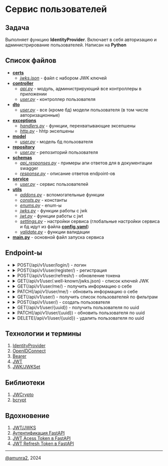 # Сервис пользователей

## Задача

Выполняет функцию **IdentityProvider**. Включает в себя авторизацию и администрирование пользователей. Написан на **Python**

## Список файлов

* [**certs**](./certs/)
  * [*jwks.json*](./certs/jwks.json) - файл с набором JWK ключей
* [**controller**](./controller/)
  * [*api.py*](./controller/api.py) - модуль, администрирующий все контроллеры в приложении
  * [*user.py*](./controller/user.py) - контроллер пользователя
* [**dto**](./dto/)
  * [*user.py*](./dto/user.py) - все (кроме бд) модели пользователя (в том числе авторизационные)
* [**exceptions**](./exceptions/)
  * [*handlers.py*](./exceptions/handlers.py) - функции, перехватывающие эксепшены
  * [*http.py*](./exceptions/http.py) - hhtp эксепшены
* [**model**](./model/)
  * [*user.py*](./model/user.py) - модель бд пользователя
* [**repository**](./repository/)
  * [*user.py*](./repository/user.py) - репозиторий пользователя
* [**schemas**](./schemas/)
  * [*api_responses.py*](./schemas/api_responses.py) - примеры апи ответов для в документации swagger
  * [*response.py*](./schemas/response.py) - описание ответов endpoint-ов
* [**service**](./service/)
  * [*user.py*](./service/user.py) - сервис пользователей
* [**utils**](./utils/)
  * [*addons.py*](./utils/addons.py) - вспомогательные функции
  * [*consts.py*](./utils/consts.py) - константы
  * [*enums.py*](./utils/enums.py) - enum-ы
  * [*jwks.py*](./utils/jwks.py) - функции работы с jwk
  * [*jwt.py*](./utils/jwt.py) - функции работы с jwt
  * [*settings.py*](./utils/settings.py) - настройки сервиса (глобальные настройки сервиса и бд идут из файла [**config.yaml**](/src/backend/config.yaml))
  * [*validate.py*](./utils/validate.py) - функции валидации
* [**main.py**](./main.py) - основной файл запуска сервиса

## Endpoint-ы

* <details>
  <summary> POST(/api/v1/user/login/) - логин </summary>
  <img src="../imgs/login-img.png">
  </details>

* <details>
  <summary> POST(/api/v1/user/register/) - регистрация </summary>
  <img src="../imgs/register-img.png">
  </details>

* <details>
  <summary> POST(/api/v1/user/refresh/) - обновление токена </summary>
  <img src="../imgs/refresh-img.png">
  </details>

* <details>
  <summary> GET(/api/v1/user/.well-known/jwks.json) - список ключей JWK </summary>
  <img src="../imgs/jwks-img.png">
  </details>

* <details>
  <summary> GET(/api/v1/user/me/) - получить информацию о себе </summary>
  <img src="../imgs/get-me-img.png">
  </details>

* <details>
  <summary> PATCH(/api/v1/user/me/) - обновить информацию о себе </summary>
  <img src="../imgs/patch-me-img.png">
  </details>

* <details>
  <summary> GET(/api/v1/user/) - получить список пользователей по фильтрам </summary>
  <img src="../imgs/get-all-img.png">
  </details>

* <details>
  <summary> POST(/api/v1/user/) - создать пользователя </summary>
  <img src="../imgs/create-img.png">
  </details>

* <details>
  <summary> GET(/api/v1/user/{uuid}) - получить пользователя по uuid </summary>
  <img src="../imgs/get-img.png">
  </details>

* <details>
  <summary> PATCH(/api/v1/user/{uuid}) - обновить пользователя по uuid </summary>
  <img src="../imgs/patch-img.png">
  </details>

* <details>
  <summary> DELETE(/api/v1/user/{uuid}) - удалить пользователя по uuid </summary>
  <img src="../imgs/delete-img.png">
  </details>

## Технологии и термины

1. [IdentityProvider](https://habr.com/ru/articles/779170/)
2. [OpenIDConnect](https://habr.com/ru/companies/nixys/articles/566910/)
3. [Bearer](https://www.diera.ru/blog/bearer-token/)
4. [JWT](https://habr.com/ru/articles/340146/)
5. [JWK/JWKSet](https://wiki.openbankingrussia.ru/security/json-web-key-structure)

## Библиотеки

1. [JWCrypto](https://jwcrypto.readthedocs.io/en/latest/)
2. [bcrypt](https://pypi.org/project/bcrypt/)

## Вдохновение

1. [JWT/JWKS](https://www.emqx.com/en/blog/jwt-authentication-and-jwks-endpoint-in-mqtt)
2. [Аутентификация FastAPI](https://youtu.be/Fg4tfUtJiT8?si=9m9DlqGuvFwPI4a1)
3. [JWT Acess Token в FastAPI](https://youtu.be/B_JDYLXS8Ww?si=PQeR-KWnNotRmUZM)
4. [JWT Refresh Token в FastAPI](https://youtu.be/sgEvwwpEh7s?si=xFTQEWcxEcocQQpR)

***
[@amunra2](https://t.me/amunra2), 2024
